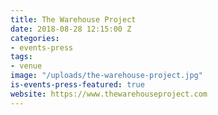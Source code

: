 ```yaml
---
title: The Warehouse Project
date: 2018-08-28 12:15:00 Z
categories:
- events-press
tags:
- venue
image: "/uploads/the-warehouse-project.jpg"
is-events-press-featured: true
website: https://www.thewarehouseproject.com
---
```


